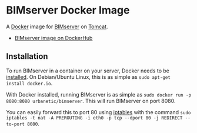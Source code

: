 # BIMserver Docker Image

A [Docker][docker] image for [BIMserver][bimserver] on [Tomcat][tomcat].

* [BIMserver image on DockerHub][dockerhub]


## Installation

To run BIMserver in a container on your server, Docker needs to be [installed][docker-install]. On
Debian/Ubuntu Linux, this is as simple as `sudo apt-get install docker.io`.

With Docker installed, running BIMserver is as simple as
`sudo docker run -p 8080:8080 urbanetic/bimserver`. This will run BIMserver on port 8080.

You can easily forward this to port 80 using [iptables][iptables] with the command
`sudo iptables -t nat -A PREROUTING -i eth0 -p tcp --dport 80 -j REDIRECT --to-port 8080`.


[bimserver]: http://bimserver.org/
[docker]: https://www.docker.com/
[dockerhub]: hhttps://hub.docker.com/r/dalareo/bimserver/
[docker-install]: https://docs.docker.com/installation/
[iptables]: https://help.ubuntu.com/community/IptablesHowTo
[tomcat]: https://tomcat.apache.org/
